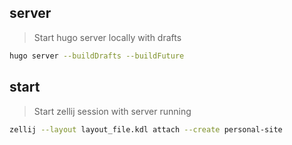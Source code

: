 ## server

> Start hugo server locally with drafts

```bash
hugo server --buildDrafts --buildFuture
```

## start

> Start zellij session with server running

```bash
zellij --layout layout_file.kdl attach --create personal-site
```
